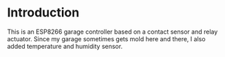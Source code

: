 # Introduction

This is an ESP8266 garage controller based on a contact sensor and relay actuator.
Since my garage sometimes gets mold here and there, I also added temperature and humidity sensor.

